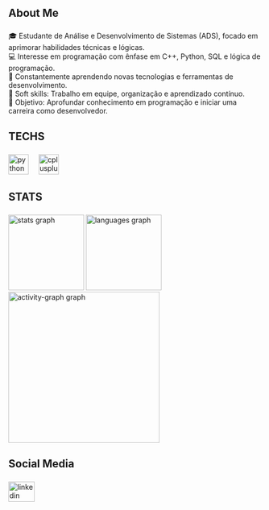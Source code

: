 <h2 align="left">About Me</h2>

###

<p align="left">🎓 Estudante de Análise e Desenvolvimento de Sistemas (ADS), focado em aprimorar habilidades técnicas e lógicas.<br>💻 Interesse em programação com ênfase em C++, Python, SQL e lógica de programação.<br>🌱 Constantemente aprendendo novas tecnologias e ferramentas de desenvolvimento.<br>🧠 Soft skills: Trabalho em equipe, organização e aprendizado contínuo.<br>🚀 Objetivo: Aprofundar conhecimento em programação e iniciar uma carreira como desenvolvedor.</p>

###

<h2 align="left">TECHS</h2>

###

<div align="left">
  <img src="https://cdn.jsdelivr.net/gh/devicons/devicon/icons/python/python-original.svg" height="40" alt="python logo"  />
  <img width="12" />
  <img src="https://cdn.jsdelivr.net/gh/devicons/devicon/icons/cplusplus/cplusplus-original.svg" height="40" alt="cplusplus logo"  />
</div>

###

<h2 align="left">STATS</h2>

###

<div align="left">
  <img src="https://github-readme-stats.vercel.app/api?username=victorbreno505&hide_title=false&hide_rank=false&show_icons=true&include_all_commits=true&count_private=true&disable_animations=false&theme=radical&locale=en&hide_border=false&order=1" height="150" alt="stats graph"  />
  <img src="https://github-readme-stats.vercel.app/api/top-langs?username=victorbreno505&locale=en&hide_title=false&layout=compact&card_width=320&langs_count=5&theme=aura&hide_border=false&order=2" height="150" alt="languages graph"  />
  <img src="https://github-readme-activity-graph.vercel.app/graph?username=victorbreno505&radius=16&theme=synthwave-84&area=true&order=5" height="300" alt="activity-graph graph"  />
</div>

###

<h2 align="left">Social Media</h2>

###

<div align="left">
  <a href="www.linkedin.com/in/victor-breno-matos" target="_blank">
    <img src="https://raw.githubusercontent.com/maurodesouza/profile-readme-generator/master/src/assets/icons/social/linkedin/default.svg" width="52" height="40" alt="linkedin logo"  />
  </a>
</div>

###
